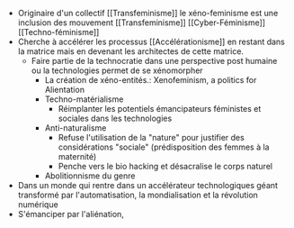 - Originaire d'un collectif [[Transfeminisme]] le xéno-feminisme est une inclusion des mouvement [[Transfeminisme]] [[Cyber-Féminisme]] [[Techno-féminisme]]
- Cherche à accélérer les processus [[Accélérationisme]] en restant dans la matrice mais en devenant les architectes de cette matrice.
	- Faire partie de la technocratie dans une perspective post humaine ou la technologies permet de se xénomorpher
		- La création de xéno-entités.: Xenofeminism, a politics for Alientation
		- Techno-matérialisme
			- Réimplanter les potentiels émancipateurs féministes et sociales dans les technologies
		- Anti-naturalisme
			- Refuse l'utilisation de la "nature" pour justifier des considérations "sociale" (prédisposition des femmes à la maternité)
			- Penche vers le bio hacking et désacralise le corps naturel
		- Abolitionnisme du genre
- Dans un monde qui rentre dans un accélérateur technologiques géant transformé par l'automatisation, la mondialisation et la révolution numérique
- S'émanciper par l'aliénation,